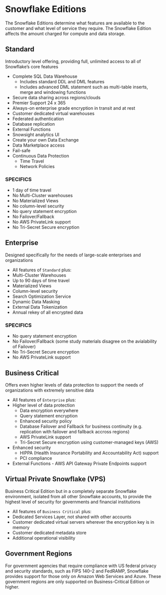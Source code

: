 # Snowflake Editions #

The Snowflake Editions determine what features are available to the customer and what level of service they require. The Snowflake Edition affects the amount charged for compute and data storage. 

## Standard ##
Introductory level offering, providing full, unlimited access to all of Snowflake’s core features
* Complete SQL Data Warehouse
  * Includes standard DDL and DML features
  * Includes advanced DML statement such as multi-table inserts, merge and windowing functions  
* Secure data sharing across regions/clouds
* Premier Support 24 x 365
* Always-on enterprise grade encryption in transit and at rest
* Customer dedicated virtual warehouses
* Federated authentication
* Database replication
* External Functions 
* Snowsight analytics UI 
* Create your own Data Exchange 
* Data Marketplace access
* Fail-safe
* Continuous Data Protection
  * Time Travel
  * Network Policies

### SPECIFICS ###
* 1 day of time travel
* No Multi-Cluster warehouses
* No Materialized Views
* No column-level security
* No query statement encryption
* No Failover/Fallback
* No AWS PrivateLink support
* No Tri-Secret Secure encryption

## Enterprise ##
Designed specifically for the needs of large-scale enterprises and organizations
* All features of `Standard` plus:
* Multi-Cluster Warehouses
* Up to 90 days of time travel
* Materialized Views
* Column-level security
* Search Optimization Service 
* Dynamic Data Masking 
* External Data Tokenization
* Annual rekey of all encrypted data

### SPECIFICS ###
* No query statement encryption
* No Failover/Fallback (some study materials disagree on the avialability of Failover)
* No Tri-Secret Secure encryption
* No AWS PrivateLink support

## Business Critical ##
Offers even higher levels of data protection to support the needs of organizations with extremely sensitive data
* All features of `Enterprise` plus:
* Higher level of data protection
  * Data encryption everywhere
  * Query statement encryption
  * Enhanced security policy
  * Database Failover and Fallback for business continuity (e.g. replication with failover and fallback accross regions)
  * AWS PrivateLink support
  * Tri-Secret Secure encryption using customer-managed keys (AWS)
* Enhanced security
  * HIPPA (Health Insurance Portability and Accountability Act) support
  * PCI compliance
* External Functions - AWS API Gateway Private Endpoints support

## Virtual Private Snowflake (VPS) ##
Business Critical Edition but in a completely separate Snowflake environment, isolated from all other Snowflake accounts, to provide the highest level of security for governments and financial institutions
* All features of `Business Critical` plus:
* Dedicated Services Layer, not shared with other accounts
* Customer dedicated virtual servers wherever the encryption key is in memory
* Customer dedicated metadata store
* Additional operational visibility

## Government Regions ##
For government agencies that require compliance with US federal privacy and security standards, such as FIPS 140–2 and FedRAMP, Snowflake provides support for those only on Amazon Web Services and Azure. These government regions are only supported on Business-Critical Edition or higher.